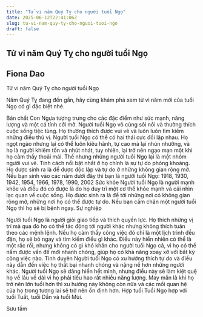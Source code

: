 ```yaml
---
title: "Tử vi năm Quý Tỵ cho người tuổi Ngọ"
date: 2025-06-12T22:41:06Z
slug: tu-vi-nam-quy-ty-cho-nguoi-tuoi-ngo
draft: false
---
```


## Tử vi năm Quý Tỵ cho người tuổi Ngọ

## Fiona Dao

Tử vi năm Quý Tỵ cho người tuổi Ngọ​

 
Năm Quý Tỵ đang đến gần, hãy cùng khám phá xem tử vi năm mới của tuổi Ngọ có gì đặc biệt nhé.

Bản chất
Con Ngựa tượng trưng cho các đặc điểm như sức mạnh, năng lượng và một cá tính cởi mở. Người tuổi Ngọ vô cùng sôi nổi và thường thích cuộc sống tiệc tùng. Họ thường thích được vui vẻ và luôn luôn tìm kiếm những điều thú vị.
Người tuổi Ngọ có thể có hai thái cực đối lập nhau. Họ ngọt ngào nhưng lại có thể luôn kiêu hãnh, tự cao mà lại nhún nhường, và họ là người khiêm tốn và nhút nhát, tuy nhiên, lại trở nên ngạo mạn một khi họ cảm thấy thoải mái.
 ​Thế nhưng những người tuổi Ngọ lại là một nhóm người vui vẻ. Tính cách nổi bật nhất ở họ chính là sự tự do phóng khoáng. Họ được sinh ra là để được độc lập và tự do ở những không gian rộng mở.
Nếu bạn sinh vào các năm dưới đây thì bạn là người tuổi Ngọ: 1918, 1930, 1942, 1954, 1966, 1978, 1990, 2002
Sức khỏe
Người tuổi Ngọ là người mạnh khỏe và điều đó có được là do họ duy trì một cơ thể khỏe mạnh và cái nhìn lạc quan về cuộc sống. Họ được sinh ra là để tới những nơi có không gian rộng mở, những nơi họ có thể được tự do. Nếu bạn cầm chân một người tuổi Ngọ thì họ sẽ bị bệnh ngay.
Sự nghiệp

 ​Người tuổi Ngọ là người giỏi giao tiếp và thích quyền lực. Họ thích những vị trí mà qua đó họ có thể tác động tới người khác nhưng không thích tuân theo các mệnh lệnh. Nếu họ cảm thấy công việc đó chỉ là một lịch trình đều đặn, họ sẽ bỏ ngay và tìm kiếm điều gì khác.
Điều này hiển nhiên có thể là một rắc rối, nhưng không có gì khó khăn cho người tuổi Ngọ cả, vì họ có thể nắm được vấn đề mới nhanh chóng, giúp họ có khả năng xoay xở với bất kỳ công việc nào.
Tình duyên
Người tuổi Ngọ có xu hướng thích tự do và điều này dẫn đến việc họ thất bại nhanh chóng và nặng nề hơn những người khác. Người tuổi Ngọ sẽ dâng hiến hết mình, nhưng điều này sẽ làm kiệt quệ họ về lâu về dài vì họ phải tiêu hao rất nhiều năng lượng.
May mắn là khi họ trở nên lớn tuổi hơn thì xu hướng này không còn nữa và các mối quan hệ của họ trong tương lai sẽ trở nên ổn định hơn.
Hợp tuổi
Tuổi Ngọ hợp với tuổi Tuất, tuổi Dần và tuổi Mùi.
 
Sưu tầm